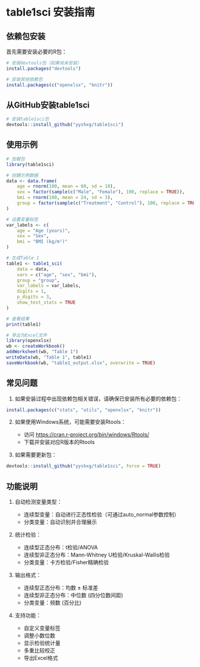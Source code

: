 # table1sci 安装指南

## 依赖包安装

首先需要安装必要的R包：

```R
# 安装devtools包（如果尚未安装）
install.packages("devtools")

# 安装其他依赖包
install.packages(c("openxlsx", "knitr"))
```

## 从GitHub安装table1sci

```R
# 安装table1sci包
devtools::install_github("yyshxg/table1sci")
```

## 使用示例

```R
# 加载包
library(table1sci)

# 创建示例数据
data <- data.frame(
    age = rnorm(100, mean = 60, sd = 10),
    sex = factor(sample(c("Male", "Female"), 100, replace = TRUE)),
    bmi = rnorm(100, mean = 24, sd = 3),
    group = factor(sample(c("Treatment", "Control"), 100, replace = TRUE))
)

# 设置变量标签
var_labels <- c(
    age = "Age (years)",
    sex = "Sex",
    bmi = "BMI (kg/m²)"
)

# 生成Table 1
table1 <- table1_sci(
    data = data,
    vars = c("age", "sex", "bmi"),
    group = "group",
    var_labels = var_labels,
    digits = 1,
    p_digits = 3,
    show_test_stats = TRUE
)

# 查看结果
print(table1)

# 导出为Excel文件
library(openxlsx)
wb <- createWorkbook()
addWorksheet(wb, "Table 1")
writeData(wb, "Table 1", table1)
saveWorkbook(wb, "table1_output.xlsx", overwrite = TRUE)
```

## 常见问题

1. 如果安装过程中出现依赖包相关错误，请确保已安装所有必要的依赖包：
```R
install.packages(c("stats", "utils", "openxlsx", "knitr"))
```

2. 如果使用Windows系统，可能需要安装Rtools：
   - 访问 https://cran.r-project.org/bin/windows/Rtools/
   - 下载并安装对应R版本的Rtools

3. 如果需要更新包：
```R
devtools::install_github("yyshxg/table1sci", force = TRUE)
```

## 功能说明

1. 自动检测变量类型：
   - 连续型变量：自动进行正态性检验（可通过auto_normal参数控制）
   - 分类变量：自动识别并合理展示

2. 统计检验：
   - 连续型正态分布：t检验/ANOVA
   - 连续型非正态分布：Mann-Whitney U检验/Kruskal-Wallis检验
   - 分类变量：卡方检验/Fisher精确检验

3. 输出格式：
   - 连续型正态分布：均数 ± 标准差
   - 连续型非正态分布：中位数 (四分位数间距)
   - 分类变量：频数 (百分比)

4. 支持功能：
   - 自定义变量标签
   - 调整小数位数
   - 显示检验统计量
   - 多重比较校正
   - 导出Excel格式